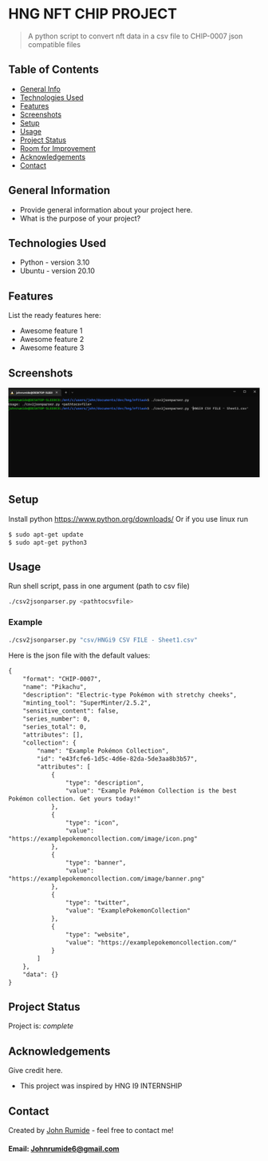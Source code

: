 # HNG NFT CHIP PROJECT

> A python script to convert nft data in a csv file to CHIP-0007 json compatible files

## Table of Contents
* [General Info](#general-information)
* [Technologies Used](#technologies-used)
* [Features](#features)
* [Screenshots](#screenshots)
* [Setup](#setup)
* [Usage](#usage)
* [Project Status](#project-status)
* [Room for Improvement](#room-for-improvement)
* [Acknowledgements](#acknowledgements)
* [Contact](#contact)
<!-- * [License](#license) -->


## General Information
- Provide general information about your project here.
- What is the purpose of your project?


## Technologies Used
- Python - version 3.10
- Ubuntu - version 20.10


## Features
List the ready features here:
- Awesome feature 1
- Awesome feature 2
- Awesome feature 3


## Screenshots
![Example screenshot](./Screenshot_20221104_055910.png)



## Setup


Install python
https://www.python.org/downloads/
Or if you use linux run
```
$ sudo apt-get update
$ sudo apt-get python3
```

## Usage
Run shell script, pass in one argument (path to csv file)

```bash
./csv2jsonparser.py <pathtocsvfile>
```

### Example

```bash
./csv2jsonparser.py "csv/HNGi9 CSV FILE - Sheet1.csv"
```

Here is the json file with the default values:

```jsonc
{
    "format": "CHIP-0007",
    "name": "Pikachu",
    "description": "Electric-type Pokémon with stretchy cheeks",
    "minting_tool": "SuperMinter/2.5.2",
    "sensitive_content": false,
    "series_number": 0,
    "series_total": 0,
    "attributes": [],
    "collection": {
        "name": "Example Pokémon Collection",
        "id": "e43fcfe6-1d5c-4d6e-82da-5de3aa8b3b57",
        "attributes": [
            {
                "type": "description",
                "value": "Example Pokémon Collection is the best Pokémon collection. Get yours today!"
            },
            {
                "type": "icon",
                "value": "https://examplepokemoncollection.com/image/icon.png"
            },
            {
                "type": "banner",
                "value": "https://examplepokemoncollection.com/image/banner.png"
            },
            {
                "type": "twitter",
                "value": "ExamplePokemonCollection"
            },
            {
                "type": "website",
                "value": "https://examplepokemoncollection.com/"
            }
        ]
    },
    "data": {}
}
```

## Project Status
Project is: _complete_


## Acknowledgements
Give credit here.
- This project was inspired by HNG I9 INTERNSHIP

## Contact
Created by [John Rumide](https://www.github.com/codestronomer) - feel free to contact me!
#### Email: Johnrumide6@gmail.com
